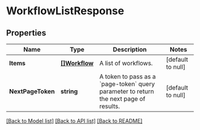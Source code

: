 # WorkflowListResponse

## Properties
Name | Type | Description | Notes
------------ | ------------- | ------------- | -------------
**Items** | [**[]Workflow**](Workflow.md) | A list of workflows. | [default to null]
**NextPageToken** | **string** | A token to pass as a &#x60;page-token&#x60; query parameter to return the next page of results. | [default to null]

[[Back to Model list]](../README.md#documentation-for-models) [[Back to API list]](../README.md#documentation-for-api-endpoints) [[Back to README]](../README.md)

